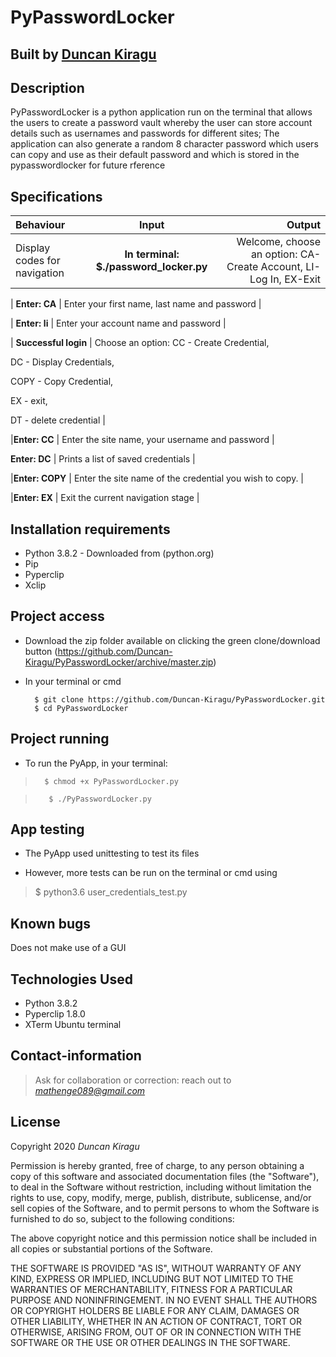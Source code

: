 # PyPasswordLocker

## Built by [Duncan Kiragu](https://github.com/Duncan-Kiragu/)

## Description 
PyPasswordLocker is a python application run on the terminal that allows the users to create a password vault whereby the user can store account details such as usernames and passwords for different sites; The application can also generate a random 8 character password which users can copy and use as their default password and which is stored in the pypasswordlocker for future rference


## Specifications
| Behaviour | Input | Output |
| :---------------- | :---------------: | ------------------: |
| Display codes for navigation | **In terminal: $./password_locker.py** | Welcome, choose an option: CA-Create Account, LI-Log In, EX-Exit |

| **Enter: CA** | Enter your first name, last name and password |

| **Enter: li** | Enter your account name and password |


| **Successful login** | 
Choose an option: CC - Create Credential,

 DC - Display Credentials, 
 
 COPY - Copy Credential,
 
  EX - exit,
  
   DT - delete credential |


|**Enter: CC** | Enter the site name, your username and password |


**Enter: DC** | Prints a list of saved credentials |


|**Enter: COPY** | Enter the site name of the credential you wish to copy. |


|**Enter: EX** | Exit the current navigation stage |


## Installation requirements
* Python 3.8.2 - Downloaded from (python.org)
* Pip
* Pyperclip
* Xclip

## Project access
* Download the zip folder available on clicking the green clone/download button 
	(https://github.com/Duncan-Kiragu/PyPasswordLocker/archive/master.zip)

* In your terminal or cmd

        $ git clone https://github.com/Duncan-Kiragu/PyPasswordLocker.git
        $ cd PyPasswordLocker

## Project running

* To run the PyApp, in your terminal:

>	    $ chmod +x PyPasswordLocker.py

>        $ ./PyPasswordLocker.py
        

## App testing

* The PyApp used unittesting to test its files

* However, more tests can be run on the terminal or cmd using

>	 $ python3.6 user_credentials_test.py


## Known bugs

Does not make use of a GUI

## Technologies Used

* Python 3.8.2
* Pyperclip 1.8.0
* XTerm Ubuntu terminal

## Contact-information

> Ask for collaboration or correction: reach out to *mathenge089@gmail.com*

## License

Copyright 2020 *Duncan Kiragu*

Permission is hereby granted, free of charge, to any person obtaining a copy of this software and associated documentation files (the "Software"), to deal in the Software without restriction, including without limitation the rights to use, copy, modify, merge, publish, distribute, sublicense, and/or sell copies of the Software, and to permit persons to whom the Software is furnished to do so, subject to the following conditions:

The above copyright notice and this permission notice shall be included in all copies or substantial portions of the Software.

THE SOFTWARE IS PROVIDED "AS IS", WITHOUT WARRANTY OF ANY KIND, EXPRESS OR IMPLIED, INCLUDING BUT NOT LIMITED TO THE WARRANTIES OF MERCHANTABILITY, FITNESS FOR A PARTICULAR PURPOSE AND NONINFRINGEMENT. IN NO EVENT SHALL THE AUTHORS OR COPYRIGHT HOLDERS BE LIABLE FOR ANY CLAIM, DAMAGES OR OTHER LIABILITY, WHETHER IN AN ACTION OF CONTRACT, TORT OR OTHERWISE, ARISING FROM, OUT OF OR IN CONNECTION WITH THE SOFTWARE OR THE USE OR OTHER DEALINGS IN THE SOFTWARE.